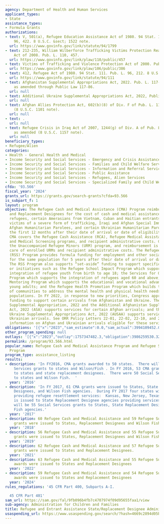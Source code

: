 ```yaml
---
agency: Department of Health and Human Services
applicant_types:
- State
assistance_types:
- Formula Grants
authorizations:
- text: V, 501(a), Refugee Education Assistance Act of 1980. 94 Stat. 1799. Pub. L.
    96, 422. 8 U.S.C. &sect; 1522 note.
  url: https://www.govinfo.gov/link/statute/94/1799
- text: 212-235, William Wilberforce Trafficking Victims Protection Reauthorization
    Act of 2008. Pub. L. 110, 457.
  url: https://www.govinfo.gov/link/plaw/110/public/457
- text: Victims of Trafficking and Violence Protection Act of 2000. Pub. L. 106, 386.
  url: https://www.govinfo.gov/link/plaw/106/public/386
- text: 412, Refugee Act of 1980. 94 Stat. 111. Pub. L. 96, 212. 8 U.S.C. &sect; 1522(e).
  url: https://www.govinfo.gov/link/statute/94/111
- text: Afghanistan Supplemental Appropriations Act, 2022. Pub. L. 117-43, Title III,
    as amended through Public Law 117-86.
  url: null
- text: Additional Ukraine Supplemental Appropriations Act, 2022, Public Law 117-128.
  url: null
- text: Afghan Allies Protection Act, 602(b)(8) of Div. F of Pub. L. 118-8, as amended
    (8 U.S.C. 1101 note).
  url: null
- text: .
  url: null
- text: Refugee Crisis in Iraq Act of 2007, 1244(g) of Div. A of Pub. L. 110-181,
    as amended (8 U.S.C. 1157 note).
  url: null
beneficiary_types:
- Refugee/Alien
categories:
- Health - General Health and Medical
- Income Security and Social Services - Emergency and Crisis Assistance
- Income Security and Social Services - Families and Child Welfare Services
- Income Security and Social Services - Information and Referral Services
- Income Security and Social Services - Public Assistance
- Income Security and Social Services - Refugees, Alien Services
- Income Security and Social Services - Specialized Family and Child Welfare Services
cfda: '93.566'
fiscal_year: '2024'
grants_url: https://grants.gov/search-grants?cfda=93.566
is_subpart_f: 1
layout: program
objective: The Refugee Cash and Medical Assistance (CMA) Program reimburses States
  and Replacement Designees for the cost of cash and medical assistance provided to
  refugees, certain Amerasians from Vietnam, Cuban and Haitian entrants, asylees,
  victims of a severe form of trafficking, Iraqi and Afghan Special Immigrants, certain
  Afghan Humanitarian Parolees, and certain Ukrainian Humanitarian Parolees during
  the first 12 months after their date of arrival or date of eligibility. Specifically,
  CMA covers the Refugee Cash Assistance (RCA), Refugee Medical Assistance (RMA),
  and Medical Screening programs, and recipient administrative costs. CMA also includes
  the Unaccompanied Refugee Minors (URM) program, and reimbursement is provided for
  care of enrolled URMs and recipient administrative costs. The Refugee Support Services
  (RSS) Program provides formula funding for employment and other social services
  for the same population for 5 years after their date of arrival or date of eligibility.
  The RSS Program also supports “set-aside” funding to support specific populations
  or initiatives such as the Refugee School Impact Program which supports the academic
  integration of refugee youth from birth to age 18; the Services for Older Refugee
  Program which supports the integration of refugees aged 60 and above; the Youth
  Mentoring Program which supports the educational and vocational advancement of refugee
  young adults; and the Refugee Health Promotion Program which builds the capacity
  of communities to address the mental health and physical health needs of refugee
  populations. In FY 2022, in response to new priorities, Congress appropriated specific
  funding to support certain arrivals from Afghanistan and Ukraine. The Afghanistan
  Supplemental Appropriation, 2022 and the Additional Afghanistan Supplemental Appropriations
  Act, 2022 (ASA) supports services for certain Afghan arrivals; and the Additional
  Ukraine Supplemental Appropriations Act, 2022 (AUSAA) supports services for certain
  Ukrainian arrivals. See ORR Policy Letters 22-01, 22-02, 22-10, and 22-13 for additional
  information on Afghan and Ukrainian arrivals eligible for these services.
obligations: '[{"x":"2023","sam_estimate":0.0,"sam_actual":3994109452.0,"usa_spending_actual":3784863135.09},{"x":"2024","sam_estimate":0.0,"sam_actual":2731183864.0,"usa_spending_actual":2686377447.56},{"x":"2025","sam_estimate":0.0,"sam_actual":3141756794.0,"usa_spending_actual":0.0}]'
other_program_spending: null
outlays: '[{"x":"2023","outlay":1757347482.3,"obligation":3986259530.32},{"x":"2024","outlay":968177204.33,"obligation":2760715468.0},{"x":"2025","outlay":0.0,"obligation":0.0}]'
permalink: /program/93.566.html
popular_name: Refugee Cash and Medical Assistance Program and Refugee Support Services
  Program
program_type: assistance_listing
results:
- description: 'In FY2016, CMA grants awarded to 50 states.  There will be 50 Social
    Services grants to states and Wilson/Fish . In FY 2016, 53 CMA grants were awarded
    to states and state replacement designees.  There were 50 Social Services grants
    to states and Wilson Fish.  '
  year: '2016'
- description: 'In FY 2017, 61 CMA grants were issued to States, State Replacement
    Designees, and Wilson Fish agencies.  During FY 2017 four states withdrew from
    providing refugee resettlement services:  Kansas, New Jersey, Texas, and Maine.  Funding
    is issued to State Replacement Designee agencies providing services in these states.  There
    will be 55 Social Services grants to States, State Replacement Designees and Wilson
    Fish agencies.'
  year: '2017'
- description: 60 Refugee Cash and Medical Assistance and 59 Refugee Support Services
    grants were issued to States, Replacement Designees and Wilson Fish agencies.
  year: '2018'
- description: 56 Refugee Cash and Medical Assistance and 55 Refugee Support Services
    grants were issued to States, Replacement Designees and Wilson Fish agencies.
  year: '2019'
- description: 62 Refugee Cash and Medical Assistance and 57 Refugee Support Services
    grants were issued to States and Replacement Designees.
  year: '2021'
- description: 63 Refugee Cash and Medical Assistance and 55 Refugee Support Services
    awards were issued to States and Replacement Designees
  year: '2022'
- description: 59 Refugee Cash and Medical Assistance and 54 Refugee Support Services
    awards were issued to States and Replacement Designees
  year: '2024'
rules_regulations: '45 CFR Part 400, Subparts A-I.

  45 CFR Part 401'
sam_url: https://sam.gov/fal/9fb096b4fb7c4707974f09d95655faa1/view
sub-agency: Administration for Children and Families
title: Refugee and Entrant Assistance State/Replacement Designee Administered Programs
usaspending_url: https://www.usaspending.gov/search/?hash=4669c2894d05b6333e001554a56b608e
---
```

